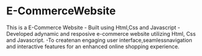 # E-CommerceWebsite
This is a E-Commerce Website - Built using Html,Css and Javascript
   -Developed adynamic and resposive e-commerce website utilizing Html, Css and Javascript.
   -To createnan engaging user interface,seamlessnavigation and interactive features for an enhanced online shopping experience.
